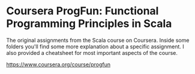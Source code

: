 Coursera ProgFun: Functional Programming Principles in Scala
============================================================

The original assignments from the Scala course on Coursera.
Inside some folders you'll find some more explanation about a specific assignment.
I also provided a cheatsheet for most important aspects of the course.


https://www.coursera.org/course/progfun
